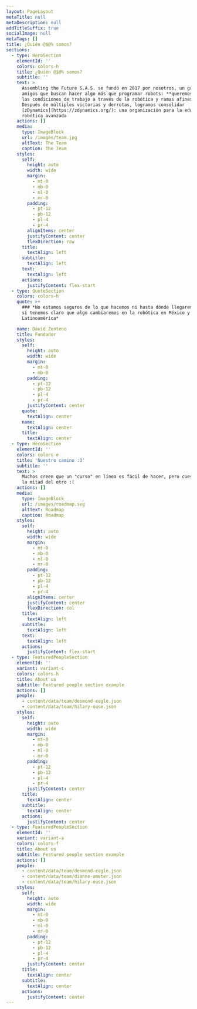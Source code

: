 ```yaml
---
layout: PageLayout
metaTitle: null
metaDescription: null
addTitleSuffix: true
socialImage: null
metaTags: []
title: ¿Quién @$@% somos?
sections:
  - type: HeroSection
    elementId: ''
    colors: colors-h
    title: ¿Quién @$@% somos?
    subtitle: ''
    text: >
      Assembling the Future S.A.S. se fundó en 2017 por nosotros, un grupo de
      amigos que buscan hacer algo más que programar robots: **queremos mejorar
      las condiciones de trabajo a través de la robótica y ramas afines**.
      Después de múltiples victorias y derrotas, logramos consolidar
      [zDynamics](https://zdynamics.org/): una organización para la educación en
      robótica avanzada
    actions: []
    media:
      type: ImageBlock
      url: /images/team.jpg
      altText: The Team
      caption: The Team
    styles:
      self:
        height: auto
        width: wide
        margin:
          - mt-0
          - mb-0
          - ml-0
          - mr-0
        padding:
          - pt-12
          - pb-12
          - pl-4
          - pr-4
        alignItems: center
        justifyContent: center
        flexDirection: row
      title:
        textAlign: left
      subtitle:
        textAlign: left
      text:
        textAlign: left
      actions:
        justifyContent: flex-start
  - type: QuoteSection
    colors: colors-h
    quote: >+
      ### *No estamos seguros de lo que hacemos ni hasta dónde llegaremos, pero
      sí tenemos claro que algo cambiaremos en la robótica en México y
      Latinoamérica*

    name: David Zenteno
    title: Fundador
    styles:
      self:
        height: auto
        width: wide
        margin:
          - mt-0
          - mb-0
        padding:
          - pt-12
          - pb-12
          - pl-4
          - pr-4
        justifyContent: center
      quote:
        textAlign: center
      name:
        textAlign: center
      title:
        textAlign: center
  - type: HeroSection
    elementId: ''
    colors: colors-e
    title: 'Nuestro camino :D'
    subtitle: ''
    text: >
      Muchos creen que un "curso" en línea es fácil de hacer, pero cuesta uno y
      la mitad del otro :(
    actions: []
    media:
      type: ImageBlock
      url: /images/roadmap.svg
      altText: Roadmap
      caption: Roadmap
    styles:
      self:
        height: auto
        width: wide
        margin:
          - mt-0
          - mb-0
          - ml-0
          - mr-0
        padding:
          - pt-12
          - pb-12
          - pl-4
          - pr-4
        alignItems: center
        justifyContent: center
        flexDirection: col
      title:
        textAlign: left
      subtitle:
        textAlign: left
      text:
        textAlign: left
      actions:
        justifyContent: flex-start
  - type: FeaturedPeopleSection
    elementId: ''
    variant: variant-c
    colors: colors-h
    title: About us
    subtitle: Featured people section example
    actions: []
    people:
      - content/data/team/desmond-eagle.json
      - content/data/team/hilary-ouse.json
    styles:
      self:
        height: auto
        width: wide
        margin:
          - mt-0
          - mb-0
          - ml-0
          - mr-0
        padding:
          - pt-12
          - pb-12
          - pl-4
          - pr-4
        justifyContent: center
      title:
        textAlign: center
      subtitle:
        textAlign: center
      actions:
        justifyContent: center
  - type: FeaturedPeopleSection
    elementId: ''
    variant: variant-a
    colors: colors-f
    title: About us
    subtitle: Featured people section example
    actions: []
    people:
      - content/data/team/desmond-eagle.json
      - content/data/team/dianne-ameter.json
      - content/data/team/hilary-ouse.json
    styles:
      self:
        height: auto
        width: wide
        margin:
          - mt-0
          - mb-0
          - ml-0
          - mr-0
        padding:
          - pt-12
          - pb-12
          - pl-4
          - pr-4
        justifyContent: center
      title:
        textAlign: center
      subtitle:
        textAlign: center
      actions:
        justifyContent: center
---
```

